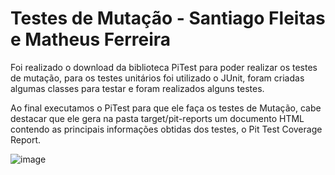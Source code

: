 # Testes de Mutação - Santiago Fleitas e Matheus Ferreira

Foi realizado o download da biblioteca PiTest para poder realizar os testes de mutação,
para os testes unitários foi utilizado o JUnit, foram criadas algumas classes para testar e foram realizados alguns testes.

Ao final executamos o PiTest para que ele faça os testes de Mutação, cabe destacar que ele gera na pasta target/pit-reports um documento HTML contendo
as principais informações obtidas dos testes, o Pit Test Coverage Report.


![image](https://user-images.githubusercontent.com/69471715/176750116-27b09265-a233-483d-9c03-d37bbcbe699a.png)
